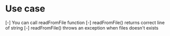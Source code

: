 # Use case

[-] You can call readFromFile function
[-] readFromFile() returns correct line of string
[-] readFromFile() throws an exception when files doesn't exists
